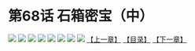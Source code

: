 # 第68话 石箱密宝（中）
![](https://mhpic.xiaomingtaiji.net/comic/D/斗破苍穹拆分版/68话/1.jpg-zymk.middle.webp)
![](https://mhpic.xiaomingtaiji.net/comic/D/斗破苍穹拆分版/68话/2.jpg-zymk.middle.webp)
![](https://mhpic.xiaomingtaiji.net/comic/D/斗破苍穹拆分版/68话/3.jpg-zymk.middle.webp)
![](https://mhpic.xiaomingtaiji.net/comic/D/斗破苍穹拆分版/68话/4.jpg-zymk.middle.webp)
![](https://mhpic.xiaomingtaiji.net/comic/D/斗破苍穹拆分版/68话/5.jpg-zymk.middle.webp)
![](https://mhpic.xiaomingtaiji.net/comic/D/斗破苍穹拆分版/68话/6.jpg-zymk.middle.webp)
![](https://mhpic.xiaomingtaiji.net/comic/D/斗破苍穹拆分版/68话/7.jpg-zymk.middle.webp)
![](https://mhpic.xiaomingtaiji.net/comic/D/斗破苍穹拆分版/68话/8.jpg-zymk.middle.webp)
[【上一章】](./67.md)
[【目录】](./READMD.md)
[【下一章】](./69.md)
